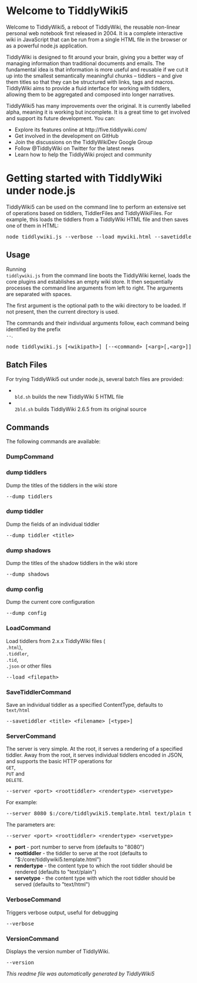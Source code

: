<h1 class=''>
Welcome to <span>
TiddlyWiki5</span></h1><div class='tw-transclude'>
<p>
Welcome to <span>
TiddlyWiki5</span>, a reboot of <span>
TiddlyWiki</span>, the reusable non-linear personal web notebook <span>
first released in 2004</span>. It is a complete interactive wiki in <span>
JavaScript</span> that can be run from a single HTML file in the browser or as a powerful <span>
node.js application</span>.</p><p>
<span>
TiddlyWiki</span> is designed to fit around your brain, giving you a better way of managing information than traditional documents and emails. The fundamental idea is that information is more useful and reusable if we cut it up into the smallest semantically meaningful chunks &ndash; <span>
tiddlers</span> &ndash; and give them titles so that they can be structured with links, tags and macros.  <span>
TiddlyWiki</span> aims to provide a fluid interface for working with tiddlers, allowing them to be aggregated and composed into longer narratives.</p><p>
<span>
TiddlyWiki5</span> has many <span>
improvements</span> over the original. It is currently labelled alpha, meaning it is working but incomplete. It is a great time to get involved and support its <span>
future development</span>. You can:</p><ul>
<li>
Explore its features online at <span>
http://five.tiddlywiki.com/</span></li><li>
Get involved in the <span>
development on GitHub</span></li><li>
Join the discussions on <span>
the TiddlyWikiDev Google Group</span></li><li>
Follow <span>
@TiddlyWiki on Twitter</span> for the latest news</li><li>
Learn how to <span>
help the TiddlyWiki project and community</span></li></ul></div><h1 class=''>
Getting started with <span>
TiddlyWiki</span> under node.js</h1><div class='tw-transclude'>
<p>
<span>
TiddlyWiki5</span> can be used on the command line to perform an extensive set of operations based on tiddlers, <span>
TiddlerFiles</span> and <span>
TiddlyWikiFiles</span>. For example, this loads the tiddlers from a <span>
TiddlyWiki</span> HTML file and then saves one of them in HTML:</p><pre>
node tiddlywiki.js --verbose --load mywiki.html --savetiddler ReadMe ./readme.html</pre><h2 class=''>
Usage</h2><p>
Running <code>
tiddlywiki.js</code> from the command line boots the <span>
TiddlyWiki</span> kernel, loads the core plugins and establishes an empty wiki store. It then sequentially processes the command line arguments from left to right. The arguments are separated with spaces.</p><p>
The first argument is the optional path to the wiki directory to be loaded. If not present, then the current directory is used.</p><p>
The commands and their individual arguments follow, each command being identified by the prefix <code>
--</code>.</p><pre>
node tiddlywiki.js [&lt;wikipath&gt;] [--&lt;command&gt; [&lt;arg&gt;[,&lt;arg&gt;]]]</pre><h2 class=''>
Batch Files</h2><p>
For trying <span>
TiddlyWiki5</span> out under node.js, several batch files are provided:</p><ul>
<li>
<code>
bld.sh</code> builds the new <span>
TiddlyWiki</span> 5 HTML file</li><li>
<code>
2bld.sh</code> builds <span>
TiddlyWiki</span> 2.6.5 from its original source</li></ul><h2 class=''>
Commands</h2><p>
The following commands are available:</p><div class='tw-list-frame'>
<div class='tw-list-element'>
<span class='tw-transclude'>
<h3 class=''>
<span class='tw-view-link'>
<span>
DumpCommand</span></span></h3><div>
<div class='tw-transclude'>
<h3 class=''>
dump tiddlers</h3><p>
Dump the titles of the tiddlers in the wiki store </p><pre>
--dump tiddlers</pre><h3 class=''>
dump tiddler</h3><p>
Dump the fields of an individual tiddler </p><pre>
--dump tiddler &lt;title&gt;</pre><h3 class=''>
dump shadows</h3><p>
Dump the titles of the shadow tiddlers in the wiki store </p><pre>
--dump shadows</pre><h3 class=''>
dump config</h3><p>
Dump the current core configuration </p><pre>
--dump config</pre></div></div></span></div><div class='tw-list-element'>
<span class='tw-transclude'>
<h3 class=''>
<span class='tw-view-link'>
<span>
LoadCommand</span></span></h3><div>
<div class='tw-transclude'>
<p>
Load tiddlers from 2.x.x <span>
TiddlyWiki</span> files (<code>
.html</code>), <code>
.tiddler</code>, <code>
.tid</code>, <code>
.json</code> or other files </p><pre>
--load &lt;filepath&gt;</pre></div></div></span></div><div class='tw-list-element'>
<span class='tw-transclude'>
<h3 class=''>
<span class='tw-view-link'>
<span>
SaveTiddlerCommand</span></span></h3><div>
<div class='tw-transclude'>
<p>
Save an individual tiddler as a specified <span>
ContentType</span>, defaults to <code>
text/html</code> </p><pre>
--savetiddler &lt;title&gt; &lt;filename&gt; [&lt;type&gt;]</pre></div></div></span></div><div class='tw-list-element'>
<span class='tw-transclude'>
<h3 class=''>
<span class='tw-view-link'>
<span>
ServerCommand</span></span></h3><div>
<div class='tw-transclude'>
<p>
The server is very simple. At the root, it serves a rendering of a specified tiddler. Away from the root, it serves individual tiddlers encoded in JSON, and supports the basic HTTP operations for <code>
GET</code>, <code>
PUT</code> and <code>
DELETE</code>.</p><pre>
--server &lt;port&gt; &lt;roottiddler&gt; &lt;rendertype&gt; &lt;servetype&gt;</pre><p>
For example:</p><pre>
--server 8080 $:/core/tiddlywiki5.template.html text/plain text/html</pre><p>
The parameters are:</p><pre>
--server &lt;port&gt; &lt;roottiddler&gt; &lt;rendertype&gt; &lt;servetype&gt;</pre><ul>
<li>
<strong>
port</strong> - port number to serve from (defaults to &quot;8080&quot;)</li><li>
<strong>
roottiddler</strong> - the tiddler to serve at the root (defaults to &quot;$:/core/tiddlywiki5.template.html&quot;) </li><li>
<strong>
rendertype</strong> - the content type to which the root tiddler should be rendered (defaults to &quot;text/plain&quot;)</li><li>
<strong>
servetype</strong> - the content type with which the root tiddler should be served (defaults to &quot;text/html&quot;)</li></ul></div></div></span></div><div class='tw-list-element'>
<span class='tw-transclude'>
<h3 class=''>
<span class='tw-view-link'>
<span>
VerboseCommand</span></span></h3><div>
<div class='tw-transclude'>
<p>
Triggers verbose output, useful for debugging </p><pre>
--verbose</pre></div></div></span></div><div class='tw-list-element'>
<span class='tw-transclude'>
<h3 class=''>
<span class='tw-view-link'>
<span>
VersionCommand</span></span></h3><div>
<div class='tw-transclude'>
<p>
Displays the version number of <span>
TiddlyWiki</span>.</p><pre>
--version</pre></div></div></span></div></div></div><p>
<em>
This readme file was automatically generated by <span>
TiddlyWiki5</span></em>
</p>
